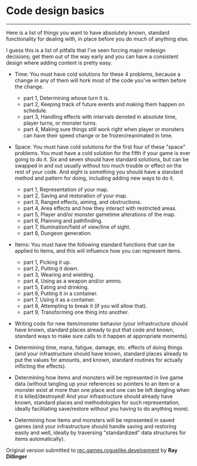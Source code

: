 # Code design basics

---

Here is a list of things you want to have absolutely known, standard functionality for dealing with, in place before you do much of anything else.

I guess this is a list of pitfalls that I've seen forcing major redesign decisions; get them out of the way early and you can have a consistent design where adding content is pretty easy.

- Time: You must have cold solutions for these 4 problems, because a change in any of them will hork most of the code you've written before the change.

  - part 1, Determining whose turn it is.
  - part 2, Keeping track of future events and making them happen on schedule.
  - part 3, Handling effects with intervals denoted in absolute time, player turns, or monster turns.
  - part 4, Making sure things still work right when player or monsters can have their speed change or be frozen/reanimated in time.

- Space: You must have cold solutions for the first four of these "space" problems. You must have a cold solution for the fifth if your game is ever going to do it. Six and seven should have standard solutions, but can be swapped in and out usually without too much trouble or effect on the rest of your code. And eight is something you should have a standard method and pattern for doing, including adding new ways to do it.

  - part 1, Representation of your map.
  - part 2, Saving and restoration of your map.
  - part 3, Ranged effects, aiming, and obstructions.
  - part 4, Area effects and how they interact with restricted areas.
  - part 5, Player and/or monster gametime alterations of the map.
  - part 6, Planning and pathfinding.
  - part 7, Illumination/field of view/line of sight.
  - part 8, Dungeon generation.

- Items: You must have the following standard functions that can be applied to items, and this will influence how you can represent items.

  - part 1, Picking it up.
  - part 2, Putting it down.
  - part 3, Wearing and wielding.
  - part 4, Using as a weapon and/or ammo.
  - part 5, Eating and drinking.
  - part 6, Putting it in a container.
  - part 7, Using it as a container.
  - part 8, Attempting to break it (if you will allow that).
  - part 9, Transforming one thing into another.

- Writing code for new item/monster behavior (your infrastructure should have known, standard places already to put that code and known, standard ways to make sure calls to it happen at appropriate moments).

- Determining time, mana, fatigue, damage, etc. effects of doing things (and your infrastructure should have known, standard places already to put the values for amounts, and known, standard routines for actually inflicting the effects).

- Determining how items and monsters will be represented in live game data (without tangling up your references so pointers to an item or a monster exist at more than one place and one can be left dangling when it is killed/destroyed! And your infrastructure should already have known, standard places and methodologies for such representation, ideally facilitating save/restore without you having to do anything more).

- Determining how items and monsters will be represented in saved games (and your infrastructure should handle saving and restoring easily and well, ideally by traversing "standardized" data structures for items automatically).

Original version submitted to [rec.games.roguelike.development](rgrd_wiki_project.md) by **Ray Dillinger**

